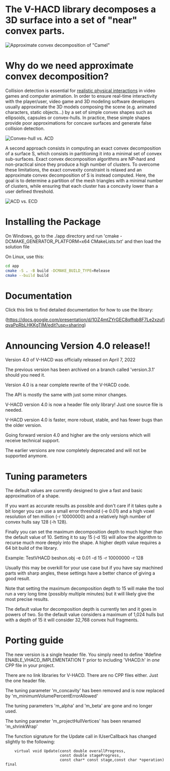 # The V-HACD library decomposes a 3D surface into a set of "near" convex parts.

![Approximate convex decomposition of "Camel"](doc/acd.png)

# Why do we need approximate convex decomposition?

Collision detection is essential for [realistic physical interactions](https://www.youtube.com/watch?v=oyjE5L4-1lQ) in video games and computer animation. In order to ensure real-time interactivity with the player/user, video game and 3D modeling software developers usually approximate the 3D models composing the scene (e.g. animated characters, static objects...) by a set of simple convex shapes such as ellipsoids, capsules or convex-hulls. In practice, these simple shapes provide poor approximations for concave surfaces and generate false collision detection.

![Convex-hull vs. ACD](doc/chvsacd.png)

A second approach consists in computing an exact convex decomposition of a surface S, which consists in partitioning it into a minimal set of convex sub-surfaces. Exact convex decomposition algorithms are NP-hard and non-practical since they produce a high number of clusters. To overcome these limitations, the exact convexity constraint is relaxed and an approximate convex decomposition of S is instead computed. Here, the goal is to determine a partition of the mesh triangles with a minimal number of clusters, while ensuring that each cluster has a concavity lower than a user defined threshold.

![ACD vs. ECD](doc/ecdvsacd.png)

# Installing the Package

On Windows, go to the ./app directory and run 'cmake -DCMAKE_GENERATOR_PLATFORM=x64 CMakeLists.txt' and then load the solution file

On Linux, use this:
```bash
cd app
cmake -S . -B build -DCMAKE_BUILD_TYPE=Release
cmake --build build
```

# Documentation
Click this link to find detailed documentation for how to use the library:

(https://docs.google.com/presentation/d/1OZ4mtZYrGEC8qffqb8F7Le2xzufiqvaPpRbLHKKgTIM/edit?usp=sharing)

# Announcing Version 4.0 release!!

Version 4.0 of V-HACD was officially released on April 7, 2022

The previous version has been archived on a branch called 'version.3.1' should you need it.

Version 4.0 is a near complete rewrite of the V-HACD code.

The API is mostly the same with just some minor changes.

V-HACD version 4.0 is now a header file only library!  Just one source file is needed.

V-HACD version 4.0 is faster, more robust, stable, and has fewer bugs than the older version.

Going forward version 4.0 and higher are the only versions which will receive technical support.

The earlier versions are now completely deprecated and will not be supported anymore.

# Tuning parameters

The default values are currently designed to give a fast and basic approximation of a shape.

If you want as accurate results as possible and don't care if it takes quite a bit longer you can use a small error threshold (-e 0.01) and a high voxel resolution of ten million (-r 10000000) and a relatively high number of convex hulls say 128 (-h 128).

Finally you can set the maximum decomposition depth to much higher than the default value of 10. Setting it to say 15 (-d 15) will allow the algorithm to recurse much more deeply into the shape. A higher depth value requires a 64 bit build of the library.

Example: TestVHACD beshon.obj -e 0.01 -d 15 -r 10000000 -r 128

Usually this may be overkill for your use case but if you have say machined parts with sharp angles, these settings have a better chance of giving a good result.

Note that setting the maximum decomposition depth to 15 will make the tool run a very long time (possibly multiple minutes) but it will likely give the most precise results.

The default value for decomposition depth is currently ten and it goes in powers of two. So the default value considers a maximum of 1,024 hulls but with a depth of 15 it will consider 32,768 convex hull fragments.

# Porting guide

The new version is a single header file. You simply need to define '#define ENABLE_VHACD_IMPLEMENTATION 1' prior to including 'VHACD.h' in *one* CPP file in your project.

There are no link libraries for V-HACD. There are no CPP files either. Just the one header file.

The tuning parameter 'm_concavity' has been removed and is now replaced by 'm_minimumVolumePercentErrorAllowed'

The tuning parameters 'm_alpha' and 'm_beta' are gone and no longer used.

The tuning parameter 'm_projectHullVertices' has been renamed 'm_shrinkWrap'

The function signature for the Update call in IUserCallback has changed slightly to the following:

        virtual void Update(const double overallProgress,
                            const double stageProgress,
                            const char* const stage,const char *operation) final
